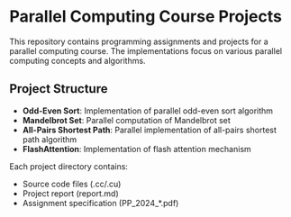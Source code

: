 # Parallel Computing Course Projects

This repository contains programming assignments and projects for a parallel computing course. The implementations focus on various parallel computing concepts and algorithms.

## Project Structure

- **Odd-Even Sort**: Implementation of parallel odd-even sort algorithm
- **Mandelbrot Set**: Parallel computation of Mandelbrot set
- **All-Pairs Shortest Path**: Parallel implementation of all-pairs shortest path algorithm
- **FlashAttention**: Implementation of flash attention mechanism

Each project directory contains:
- Source code files (.cc/.cu)
- Project report (report.md)
- Assignment specification (PP_2024_*.pdf)
